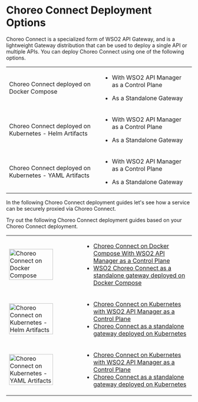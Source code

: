 # Choreo Connect Deployment Options

Choreo Connect is a specialized form of WSO2 API Gateway, and is a lightweight Gateway distribution that can be used to deploy a single API or multiple APIs. You can deploy Choreo Connect using one of the following options.

<table>
    <tr>
        <td width="50%">
            <p>Choreo Connect deployed on Docker Compose</p>
        </td>
        <td width="50%">
            <ul>
                <li>
                    <p>With WSO2 API Manager as a Control Plane</p>
                </li>
                <li>
                    <p>As a Standalone Gateway</p>
                </li>
            </ul>
        </td>
    </tr>
    <tr>
        <td width="50%">
            <p>Choreo Connect deployed on Kubernetes - Helm Artifacts</p>
        </td>
        <td width="50%">
            <ul>
                <li>
                    <p>With WSO2 API Manager as a Control Plane</p>
                </li>
                <li>
                    <p>As a Standalone Gateway</p>
                </li>
            </ul>
        </td>
    </tr>
    <tr>
        <td width="50%">
            <p>Choreo Connect deployed on Kubernetes - YAML Artifacts</p>
        </td>
        <td width="50%">
            <ul>
                <li>
                    <p>With WSO2 API Manager as a Control Plane</p>
                </li>
                <li>
                    <p>As a Standalone Gateway</p>
                </li>
            </ul>
        </td>
    </tr>
</table>

In the following Choreo Connect deployment guides let's see how a service can be securely proxied via Choreo Connect.

Try out the following Choreo Connect deployment guides based on your Choreo Connect deployment.

<table>
    <tr>
        <td width="40%">
            <img src="{{base_path}}/assets/img/deploy/mgw/docker-logo.png" width="80%" alt="Choreo Connect on Docker Compose">
        </td>
        <td width="60%">
            <ul>
                <li>
                    <a
                        href="{{base_path}}/deploy-and-publish/deploy-on-gateway/choreo-connect/getting-started/deploy/cc-on-docker-with-apim-as-control-plane/">
                        Choreo Connect on Docker Compose With WSO2 API Manager as a Control Plane</a>
                </li>
                <li>
                    <a
                        href="{{base_path}}/deploy-and-publish/deploy-on-gateway/choreo-connect/getting-started/deploy/cc-as-a-standalone-gateway-on-docker/">WSO2
                        Choreo Connect as a standalone gateway deployed on Docker Compose</a>
                </li>
            </ul>
        </td>
    </tr>
    <tr>
        <td width="40%">
            <img src="{{base_path}}/assets/img/deploy/mgw/helm.png" width="80%"
                alt="Choreo Connect on Kubernetes - Helm Artifacts">
        </td>
        <td width="60%">
            <ul>
                <li>
                    <a
                        href="{{base_path}}/deploy-and-publish/deploy-on-gateway/choreo-connect/getting-started/deploy/cc-on-kubernetes-with-apim-as-control-plane-helm-artifacts/">
                        Choreo Connect on Kubernetes with WSO2 API Manager as a Control Plane</a>
                </li>
                <li>
                    <a
                        href="{{base_path}}/deploy-and-publish/deploy-on-gateway/choreo-connect/getting-started/deploy/cc-as-a-standalone-gateway-on-kubernetes-helm-artifacts/">
                        Choreo Connect as a standalone gateway deployed on Kubernetes</a>
                </li>
            </ul>
        </td>
    </tr>
    <tr>
        <td width="40%">
            <img src="{{base_path}}/assets/img/deploy/mgw/kubernetes.png" width="80%"
                alt="Choreo Connect on Kubernetes - YAML Artifacts">
        </td>
        <td width="60%">
            <ul>
                <li>
                    <a
                        href="{{base_path}}/deploy-and-publish/deploy-on-gateway/choreo-connect/getting-started/deploy/cc-on-kubernetes-with-apim-as-control-plane/">
                        Choreo Connect on Kubernetes with WSO2 API Manager as a Control Plane</a>
                </li>
                <li>
                    <a
                        href="{{base_path}}/deploy-and-publish/deploy-on-gateway/choreo-connect/getting-started/deploy/cc-as-a-standalone-gateway-on-kubernetes/">
                        Choreo Connect as a standalone gateway deployed on Kubernetes</a>
                </li>
            </ul>
        </td>
    </tr>
</table>
